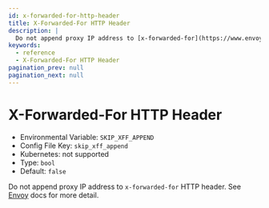 ```yaml
---
id: x-forwarded-for-http-header
title: X-Forwarded-For HTTP Header
description: |
  Do not append proxy IP address to [x-forwarded-for](https://www.envoyproxy.io/docs/envoy/latest/configuration/http/http_conn_man/headers.html?highlight=skip_xff_append#x-forwarded-for).
keywords:
  - reference
  - X-Forwarded-For HTTP Header
pagination_prev: null
pagination_next: null
---
```


# X-Forwarded-For HTTP Header

- Environmental Variable: `SKIP_XFF_APPEND`
- Config File Key: `skip_xff_append`
- Kubernetes: not supported
- Type: `bool`
- Default: `false`

Do not append proxy IP address to `x-forwarded-for` HTTP header. See [Envoy](https://www.envoyproxy.io/docs/envoy/latest/configuration/http/http_conn_man/headers.html?highlight=skip_xff_append#x-forwarded-for) docs for more detail.
